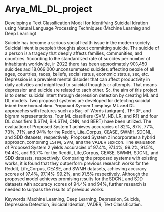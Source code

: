 # Arya_ML_DL_project
Developing a Text Classification Model for Identifying Suicidal  Ideation using Natural Language Processing Techniques (Machine Learning and Deep Learning) 

Suicide has become a serious social health issue in the modern society. Suicidal intent is people’s thoughts about committing suicide. The suicide of a person is a tragedy that deeply affects families, communities, and countries. According to the standardized rate of suicides per number of inhabitants worldwide, in 2022 there has been approximately 903,450 suicides and 18,069,000 unconsummated suicides, affecting people of all ages, countries, races, beliefs, social status, economic status, sex, etc. Depression is a prevalent mental disorder that can affect productivity in daily activities and might lead to suicidal thoughts or attempts. That means depression and suicide are related to each other. So, the aim of this project is to detect suicidal intent through depression detection by creating ML and DL models. Two proposed systems are developed for detecting suicidal intent from textual data. Proposed System 1 employs ML and DL approaches with features such as Bag-of-Words (unigram), TF-IDF, and bigram representations. Four ML classifiers (SVM, NB, LR, and RF) and four DL classifiers (LSTM, Bi-LSTM, CNN, and BERT) have been utilized. The evaluation of Proposed System 1 achieves accuracies of 82%, 87%, 77%, 73%, 71%, and 94% for the Reddit, Life_Corpus, CEASE, SWMH, SDCNL, and SDD datasets, respectively. Proposed System 2 incorporates a hybrid approach, combining LSTM, SVM, and the VADER Lexicon. The evaluation of Proposed System 2 yields accuracies of 97.4%, 97.14%, 99.2%, 91.5%, 94.4%, and 93.7% for the Reddit, Life_Corpus, CEASE, SWMH, SDCNL, and SDD datasets, respectively. Comparing the proposed systems with existing works, it is found that they outperform previous research works for the Reddit, Life_Corpus, CEASE, and SWMH datasets, achieving accuracy scores of 97.4%, 97.14%, 99.2%, and 91.5% respectively. Although the proposed model achieves promising results for the SDCNL and SDD datasets with accuracy scores of 94.4% and 94%, further research is needed to surpass the results of previous works.

Keywords: Machine Learning, Deep Learning, Depression, Suicide, Depression Detection, Suicidal Ideation, VADER, Text Classification.
